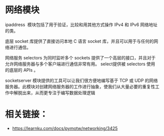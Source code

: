 # 网络模块

ipaddress  模块包括了用于验证，比较和用其他方式操作 IPv4 和 IPv6 网络地址的类。

底层 socket 库提供了直接访问本地 C 语言 socket 库，并且可以用于与任何的网络进行通信。

网络服务 selectors 为同时监听多个 sockets 提供了一个高层的接口，并且对于允许网络服务器与多个客户端进行通信非常有用。 select提供被 selectors 使用的底层的 APIs 。

socketserver 模块提供的工具可以让我们很方便地编写基于 TCP 或 UDP 的网络服务器。此模块对创建网络服务器的工作进行抽象，使我们从大量必要的重复性工作中解脱出来，从而更专注于编写数据处理逻辑


# 相关链接：
- https://learnku.com/docs/pymotw/networking/3425